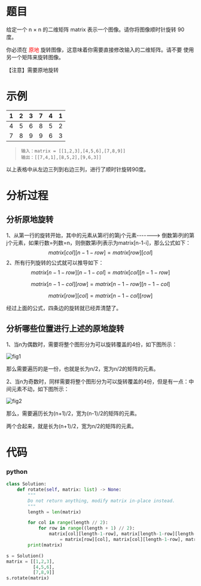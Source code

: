 # 题目

给定一个 n × n 的二维矩阵 matrix 表示一个图像。请你将图像顺时针旋转 90 度。

你必须在<font color=red> 原地</font> 旋转图像，这意味着你需要直接修改输入的二维矩阵。请不要 使用另一个矩阵来旋转图像。

【注意】需要原地旋转

# 示例

| 1    | 2    | 3    | 7    | 4    | 1    |
| ---- | ---- | ---- | ---- | ---- | ---- |
| 4    | 5    | 6    | 8    | 5    | 2    |
| 7    | 8    | 9    | 9    | 6    | 3    |

> ```
> 输入：matrix = [[1,2,3],[4,5,6],[7,8,9]]
> 输出：[[7,4,1],[8,5,2],[9,6,3]]
> ```

以上表格中从左边三列到右边三列，进行了顺时针旋转90度。

# 分析过程

## 分析原地旋转

1、从第一行的旋转开始，其中的元素从第i行的第j个元素-------> 倒数第i列的第j个元素，如果行数=列数=n，则倒数第i列表示为matrix[n-1-i]，那么公式如下：
$$
matrix[col][n-1-row] = matrix[row][col]
$$
2、所有行列旋转的公式就可以推导如下：
$$
matrix[n-1-row][n-1-col] = matrix[col][n-1-row] 
$$

$$
matrix[n-1-col][row]= matrix[n-1-row][n-1-col]
$$

$$
matrix[row][col] = matrix[n-1-col][row]
$$

经过上面的公式，四条边的旋转就已经弄清楚了。

## 分析哪些位置进行上述的原地旋转

1、当n为偶数时，需要将整个图形分为可以旋转覆盖的4份，如下图所示：

![fig1](F:\git资料\Learning-summary\Picture\Leetcode\481.png)

那么需要遍历的是一份，也就是长为n/2，宽为n/2的矩阵的元素。

2、当n为奇数时，同样需要将整个图形分为可以旋转覆盖的4份，但是有一点：中间元素不动，如下图所示：

![fig2](F:\git资料\Learning-summary\Picture\Leetcode\482.png)

那么，需要遍历长为(n+1)/2，宽为(n-1)/2的矩阵的元素。

两个合起来，就是长为(n+1)/2，宽为n/2的矩阵的元素。

# 代码

### python

```python
class Solution:
    def rotate(self, matrix: list) -> None:
        """
        Do not return anything, modify matrix in-place instead.
        """
        length = len(matrix)

        for col in range(length // 2):
            for row in range((length + 1) // 2):
                matrix[col][length-1-row], matrix[length-1-row][length-1-col], matrix[length-1-col][row], matrix[row][col] \
                    = matrix[row][col], matrix[col][length-1-row], matrix[length-1-row][length-1-col], matrix[length-1-col][row]
        print(matrix)

s = Solution()
matrix = [[1,2,3],
          [4,5,6],
          [7,8,9]]
s.rotate(matrix)
```

